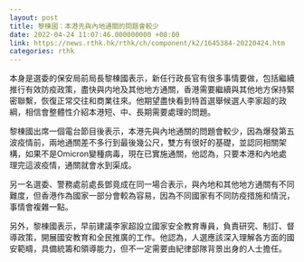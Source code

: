 ```yaml
---
layout: post
title: 黎棟國：本港先與內地通關的問題會較少
date: 2022-04-24 11:07:46.000000000 +08:00
link: https://news.rthk.hk/rthk/ch/component/k2/1645384-20220424.htm
categories: rthk
---
```


本身是選委的保安局前局長黎棟國表示，新任行政長官有很多事情要做，包括繼續推行有效防疫政策，盡快與内地及其他地方通關，香港需要繼續與其他地方保持緊密聯繫，恢復正常交往和商業往來。他期望盡快看到特首選舉候選人李家超的政綱，相信會整體性介紹本港短、中、長期需要處理的問題。

黎棟國出席一個電台節目後表示，本港先與內地通關的問題會較少，因為爆發第五波疫情前，兩地通關差不多行到最後幾公尺，雙方有很好的基礎，並認同相關架構，如果不是Omicron變種病毒，現在已實施通關，他認為，只要本港和內地處理完這波疫情，通關就會水到渠成。

另一名選委、警務處前處長鄧竟成在同一場合表示，與內地和其他地方通關有不同難度，但香港作為國家一部分會較為容易，因為不同國家有不同防疫措施和情況，事情會複雜一點。

另外，黎棟國表示，早前建議李家超設立國家安全教育專員，負責研究、制訂、督導政策，開展國安教育和全民推廣的工作。他認為，人選應該深入理解各方面的國安範疇，具備統籌和領導能力，但不一定需要由紀律部隊背景出身的人士擔任。

